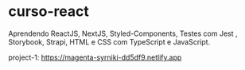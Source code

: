 # curso-react
Aprendendo ReactJS, NextJS, Styled-Components, Testes com Jest , Storybook, Strapi, HTML e CSS com TypeScript e JavaScript.

project-1: https://magenta-syrniki-dd5df9.netlify.app
